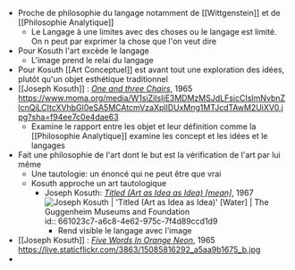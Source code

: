 - Proche de philosophie du langage notamment de [[Wittgenstein]] et de [[Philosophie Analytique]]
	- Le Langage à une limites avec des choses ou le langage est limité. On n peut par exprimer la chose que l'on veut dire
- Pour Kosuth l'art excède le langage
	- L'image prend le relai du langage
- Pour Kosuth [[Art Conceptuel]] est avant tout une exploration des idées, plutôt qu'un objet esthétique traditionnel
- [[Joseph Kosuth]] : [*One and three Chairs*](https://www.moma.org/collection/works/81435), 1965 https://www.moma.org/media/W1siZiIsIjE3MDMzMSJdLFsicCIsImNvbnZlcnQiLCItcXVhbGl0eSA5MCAtcmVzaXplIDUxMng1MTJcdTAwM2UiXV0.jpg?sha=f94ee7c0e4dae63
	- Examine le rapport entre les objet et leur définition comme la [[Philosophie Analytique]] examine les concept et les idées et le langages
- Fait une philosophie de l'art dont le but est la vérification de l'art par lui même
	- Une tautologie: un énoncé qui ne peut être que vrai
	- Kosuth approche un art tautologique
		- Joseph Kosuth: [*Titled (Art as Idea as Idea) [mean]*](https://www.artsy.net/artwork/joseph-kosuth-titled-art-as-idea-as-idea-mean-ety-dot-e-dot-p), 1967 ![Joseph Kosuth | 'Titled (Art as Idea as Idea)' [Water] | The Guggenheim  Museums and Foundation](https://www.guggenheim.org/wp-content/uploads/2022/04/06/73.2066_ph_web.jpg)
		  id:: 661023c7-a6c8-4e62-975c-7f4d89ccd1d9
			- Rend visible le langage avec l'image
- [[Joseph Kosuth]] :  [*Five Words In Orange Neon*](https://www.artnet.fr/WebServices/images/ll00038lldNoGGFgPNECfDrCWvaHBOcNZu/joseph-kosuth-five-words-in-orange-neon.jpg), 1965 https://live.staticflickr.com/3863/15085816292_a5aa9b1675_b.jpg
-